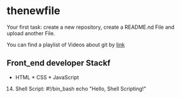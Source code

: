 # thenewfile
Your first task: create a new repository, create a README.nd File and upload another File.

You can find a playlist of Videos about git by [link](https://www.youtube.com/watch?v=75QStdC3WgA)

## Front_end developer Stackf

* HTML
﻿﻿* CSS
﻿﻿* JavaScript
14. Shell Script:
#!/bin_bash
echo "Hello, Shell Scripting!"

